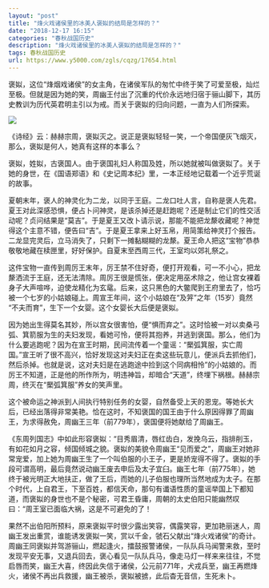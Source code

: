 ```yaml
---
layout: "post"
title: "烽火戏诸侯里的冰美人褒姒的结局是怎样的？"
date: "2018-12-17 16:15"
categories: "春秋战国历史"
description: "烽火戏诸侯里的冰美人褒姒的结局是怎样的？"
tags: 春秋战国历史
url: https://www.y5000.com/zgls/cqzg/17654.html
---
```






褒姒，这位“烽烟戏诸侯”的女主角，在诸侯军队的匆忙中终于笑了可爱至极，灿烂至极。但就是因为她的笑，周幽王付出了沉重的代价永远地归宿于骊山脚下，其历史教训为历代英君明主引以为戒。而关于褒姒的归向问题，一直为人们所探索。

![](https://img.y5000.com/uploads/allimg/170322/6-1F322095U62O.jpg)

《诗经》云：赫赫宗周，褒姒灭之。说正是褒姒轻轻一笑，一个帝国便灰飞烟灭，那么，褒姒是何人，她真有这样的本事么？

褒姒，姓姒，古褒国人。由于褒国礼妇人称国及姓，所以她就被叫做褒姒了。关于她的身世，在《国语郑语》和《史记周本纪》里，一本正经地记载着一个近乎荒诞的故事。

夏朝末年，褒人的神灵化为二龙，以同于王庭。二龙口吐人言，自称是褒人先君。夏王对此深感恐惧，便占卜问神灵，是该杀掉还是赶跑呢？还是制止它们的性交活动呢？贞问结果是“莫吉”。于是夏王又改卜请示说，那能不能把龙漦收藏呢？神觉得这个主意不错，便告曰“吉”。于是夏王拿来上好玉帛，用简策给神灵打个报告。二龙显完灵后，立马消失了，只剩下一摊黏糊糊的龙漦。夏王命人把这“宝物”恭恭敬敬地藏在椟匣里，好好保护。自夏末至西周三代，王室均以郊礼祭之。

这件宝物一直传到周厉王末年，厉王禁不住好奇，便打开观看，可一不小心，把龙漦洒流于王庭，还无法清除。周厉王很是慌张，便决定用巫术除之，他让宫女裸着身子大声喧哗，迫使龙精化为玄鼋。后来，这只黑色的大鳖爬到王府里去了，恰巧被一个七岁的小姑娘碰上。周宣王年间，这个小姑娘在“及笄”之年（15岁）竟然
“不夫而育”，生下一个女婴。这个女婴长大后便是褒姒。

因为她出生得莫名其妙，所以宫女很害怕，便“惧而弃之”。这时恰被一对以卖桑弓弧、箕箭服为生的夫妇发现，看她可怜，便将其抱养，并逃到褒国。那么，他们为什么要逃跑呢？因为在宣王时期，民间流传着一个童谣：“檿弧箕服，实亡周国。”宣王听了很不高兴，恰好发现这对夫妇正在卖这些玩意儿，便派兵去抓他们，然后杀掉。也就是说，这对夫妇是在逃跑途中捡到这个同病相怜”的小姑娘的。而厉王不知道，正是他的所作所为，明违神旨，却暗合“天道”，终埋下祸根。赫赫宗周，终灭在“檿弧箕服”养女的笑声里。

这个被命运之神派到人间执行特别任务的女婴，自然备受上天的恩宠。等她长大后，已经出落得非常美艳。恰在这时，不知褒国的国王由于什么原因得罪了周幽王，为求得赦免，周幽王三年（前779年），褒国便将她献给了周幽王。

《东周列国志》中如此形容褒姒：“目秀眉清，唇红齿白，发挽乌云，指排削玉，有如花如月之容，倾国倾城之貌。褒姒的美貌令周幽王“见而爱之”，周幽王对她非常宠爱，加上她为周幽王生了一个叫伯服的小王子，更是娇宠得不得了。褒姒的手段可谓高明，最后竟然说动幽王废去申后及太子宜臼。幽王七年（前775年），她终于被光明正大地扶正，做了王后，而她的儿子伯服也理所当然地成为太子。在那个时代，上自君王，下至百姓，都信天命，那句有谶语性质的童谣举国上下都知道，而褒姒的身世也不是个秘密，可君王昏庸，周朝的太史伯阳只能幽然叹曰：“周王室已面临大祸，这是不可避免的了！

果然不出伯阳所预料，原来褒姒平时很少露出笑容，偶露笑容，更加艳丽迷人，周幽王发出重赏，谁能诱发褒姒一笑，赏以千金，虢石父献出“烽火戏诸侯”的奇计。周幽王同褒姒并驾游骊山，燃起逢火，擂鼓报警诸侯，一队队兵马闻警来救，至时发现平安无事，又退兵回去，褒心看见一队队兵马，像走马灯一样来来往往，不觉启唇而笑，幽王大喜，终因此失信于诸侯，公元前771年，犬戎兵至，幽王再燃烽火，诸侯不再出兵救援，幽王被杀，褒姒被掳，此后杳无音信，生死未卜。

